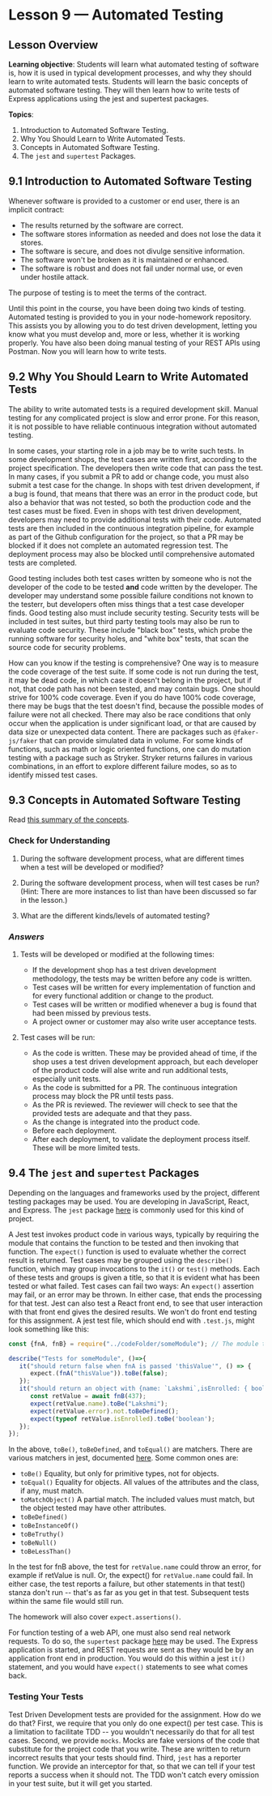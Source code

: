 # **Lesson 9 — Automated Testing**

## **Lesson Overview**

**Learning objective**: Students will learn what automated testing of software is, how it is used in typical development processes, and why they should learn to write automated tests.  Students will learn the basic concepts of automated software testing.  They will then learn how to write tests of Express applications using the jest and supertest packages.

**Topics**:

1. Introduction to Automated Software Testing.
2. Why You Should Learn to Write Automated Tests.
3. Concepts in Automated Software Testing.
4. The `jest` and `supertest` Packages.

## **9.1 Introduction to Automated Software Testing**

Whenever software is provided to a customer or end user, there is an implicit contract:

- The results returned by the software are correct.
- The software stores information as needed and does not lose the data it stores.
- The software is secure, and does not divulge sensitive information.
- The software won't be broken as it is maintained or enhanced.
- The software is robust and does not fail under normal use, or even under hostile attack.

The purpose of testing is to meet the terms of the contract.

Until this point in the course, you have been doing two kinds of testing.  Automated testing is provided to you in your node-homework repository.  This assists you by allowing you to do test driven development, letting you know what you must develop and, more or less, whether it is working properly. You have also been doing manual testing of your REST APIs using Postman.  Now you will learn how to write tests.

## **9.2 Why You Should Learn to Write Automated Tests**

The ability to write automated tests is a required development skill.  Manual testing for any complicated project is slow and error prone.  For this reason, it is not possible to have reliable continuous integration without automated testing.

In some cases, your starting role in a job may be to write such tests.  In some development shops, the test cases are written first, according to the project specification.  The developers then write code that can pass the test.  In many cases, if you submit a PR to add or change code, you must also submit a test case for the change.  In shops with test driven development, if a bug is found, that means that there was an error in the product code, but also a behavior that was not tested, so both the production code and the test cases must be fixed.  Even in shops with test driven development, developers may need to provide additional tests with their code.  Automated tests are then included in the continuous integration pipeline, for example as part of the Github configuration for the project, so that a PR may be blocked if it does not complete an automated regression test.  The deployment process may also be blocked until comprehensive automated tests are completed.

Good testing includes both test cases written by someone who is not the developer of the code to be tested **and** code written by the developer.  The developer may understand some possible failure conditions not known to the testerr, but developers often miss things that a test case developer finds.  Good testing also must include security testing.  Security tests will be included in test suites, but third party testing tools may also be run to evaluate code security.  These include "black box" tests, which probe the running software for security holes, and "white box" tests, that scan the source code for security problems.

How can you know if the testing is comprehensive?  One way is to measure the code coverage of the test suite.  If some code is not run during the test, it may be dead code, in which case it doesn't belong in the project, but if not, that code path has not been tested, and may contain bugs.  One should strive for 100% code coverage.  Even if you do have 100% code coverage, there may be bugs that the test doesn't find, because the possible modes of failure were not all checked.  There may also be race conditions that only occur when the application is under significant load, or that are caused by data size or unexpected data content.  There are packages such as `@faker-js/faker` that can provide simulated data in volume.  For some kinds of functions, such as math or logic oriented functions, one can do mutation testing with a package such as Stryker.  Stryker returns failures in various combinations, in an effort to explore different failure modes, so as to identify missed test cases.

## **9.3 Concepts in Automated Software Testing**

Read [this summary of the concepts](https://www.functionize.com/automated-testing).

### **Check for Understanding**

1. During the software development process, what are different times when a test will be developed or modified?

2. During the software development process, when will test cases be run?  (Hint: There are more instances to list than have been discussed so far in the lesson.)

3. What are the different kinds/levels of automated testing?


### ***Answers***

1. Tests will be developed or modified at the following times:

   - If the development shop has a test driven development methodology, the tests may be written before any code is written.
   - Test cases will be written for every implementation of function and for every functional addition or change to the product.
   - Test cases will be written or modified whenever a bug is found that had been missed by previous tests.
   - A project owner or customer may also write user acceptance tests.

2. Test cases will be run:

   - As the code is written.  These may be provided ahead of time, if the shop uses a test driven development approach, but each developer of the product code will alse write and run additional tests, especially unit tests.
   - As the code is submitted for a PR.  The continuous integration process may block the PR until tests pass.
   - As the PR is reviewed.  The reviewer will check to see that the provided tests are adequate and that they pass.
   - As the change is integrated into the product code.
   - Before each deployment.
   - After each deployment, to validate the deployment process itself.  These will be more limited tests.

## **9.4 The `jest` and `supertest` Packages**

Depending on the languages and frameworks used by the project, different testing packages may be used.  You are developing in JavaScript, React, and Express.  The `jest` package [here](https://www.npmjs.com/package/jest) is commonly used for this kind of project.  

A Jest test invokes product code in various ways, typically by requiring the module that contains the function to be tested and then invoking that function.  The `expect()` function is used to evaluate whether the correct result is returned.  Test cases may be grouped using the `describe()` function, which may group invocations to the `it()` or `test()` methods.  Each of these tests and groups is given a title, so that it is evident what has been tested or what failed.  Test cases can fail two ways: An `expect()` assertion may fail, or an error may be thrown.  In either case, that ends the processing for that test.  Jest can also test a React front end, to see that user interaction with that front end gives the desired results.  We won't do front end testing for this assignment.  A jest test file, which should end with `.test.js`, might look something like this:

```js
const {fnA, fnB} = require("../codeFolder/someModule"); // The module to test

describe("Tests for someModule", ()=>{
   it("should return false when fnA is passed 'thisValue'", () => {
      expect.(fnA("thisValue")).toBe(false);
   });
   it("should return an object with {name: `Lakshmi`,isEnrolled: { boolean }} when fnB is called, with no error", async ()={
      const retValue = await fnB(437);
      expect(retValue.name).toBe("Lakshmi");
      expect(retValue.error).not.toBeDefined();
      expect(typeof retValue.isEnrolled).toBe('boolean');
   });
});
```

In the above, `toBe()`, `toBeDefined`, and `toEqual()` are matchers.  There are various matchers in jest, documented [here](https://jestjs.io/docs/expect).  Some common ones are:

- `toBe()` Equality, but only for primitive types, not for objects.
- `toEqual()` Equality for objects.  All values of the attributes and the class, if any, must match.
- `toMatchObject()` A partial match.  The included values must match, but the object tested may have other attributes.
- `toBeDefined()`
- `toBeInstanceOf()`
- `toBeTruthy()`
- `toBeNull()`
- `toBeLessThan()`

In the test for fnB above, the test for `retValue.name` could throw an error, for example if retValue is null.  Or, the expect() for `retValue.name` could fail. In either case, the test reports a failure, but other statements in that test() stanza don't run -- that's as far as you get in that test.  Subsequent tests within the same file would still run.  

The homework will also cover `expect.assertions()`.

For function testing of a web API, one must also send real network requests.  To do so, the `supertest` package [here](https://www.npmjs.com/package/supertest) may be used.  The Express application is started, and REST requests are sent as they would be by an application front end in production.  You would do this within a jest `it()` statement, and you would have `expect()` statements to see what comes back.

### **Testing Your Tests**

Test Driven Development tests are provided for the assignment.  How do we do that?  First, we require that you only do one expect() per test case.  This is a limitation to facilitate TDD -- you wouldn't necessarily do that for all test cases.  Second, we provide `mocks`.  Mocks are fake versions of the code that substitute for the project code that you write.  These are written to return incorrect results that your tests should find.  Third, `jest` has a reporter function.  We provide an interceptor for that, so that we can tell if your test reports a success when it should not.  The TDD won't catch every omission in your test suite, but it will get you started.
